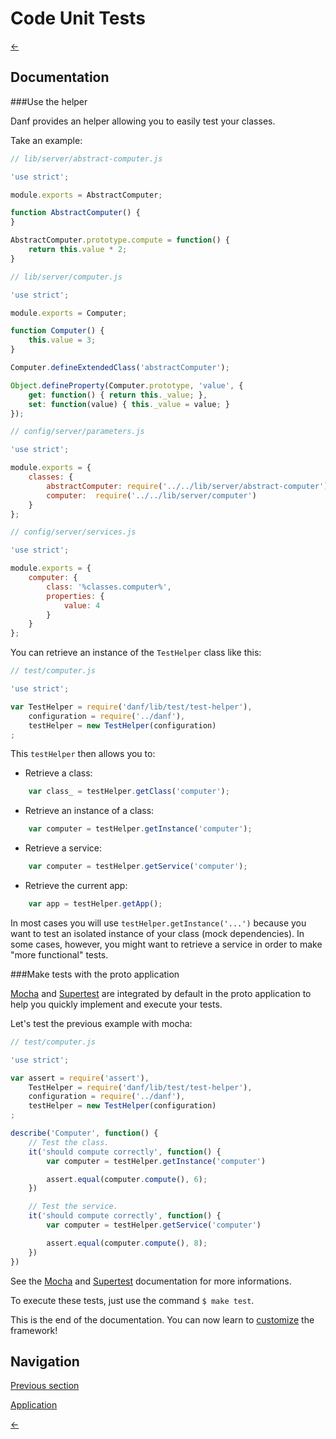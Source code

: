 Code Unit Tests
===============

[←](index.md)

Documentation
-------------

###Use the helper

Danf provides an helper allowing you to easily test your classes.

Take an example:

```javascript
// lib/server/abstract-computer.js

'use strict';

module.exports = AbstractComputer;

function AbstractComputer() {
}

AbstractComputer.prototype.compute = function() {
    return this.value * 2;
}
```

```javascript
// lib/server/computer.js

'use strict';

module.exports = Computer;

function Computer() {
    this.value = 3;
}

Computer.defineExtendedClass('abstractComputer');

Object.defineProperty(Computer.prototype, 'value', {
    get: function() { return this._value; },
    set: function(value) { this._value = value; }
});
```

```javascript
// config/server/parameters.js

'use strict';

module.exports = {
    classes: {
        abstractComputer: require('../../lib/server/abstract-computer'),
        computer:  require('../../lib/server/computer')
    }
};
```

```javascript
// config/server/services.js

'use strict';

module.exports = {
    computer: {
        class: '%classes.computer%',
        properties: {
            value: 4
        }
    }
};
```
You can retrieve an instance of the `TestHelper` class like this:

```javascript
// test/computer.js

'use strict';

var TestHelper = require('danf/lib/test/test-helper'),
    configuration = require('../danf'),
    testHelper = new TestHelper(configuration)
;
```

This `testHelper` then allows you to:

* Retrieve a class:
```javascript
    var class_ = testHelper.getClass('computer');
```

* Retrieve an instance of a class:
```javascript
    var computer = testHelper.getInstance('computer');
```

* Retrieve a service:
```javascript
    var computer = testHelper.getService('computer');
```

* Retrieve the current app:
```javascript
    var app = testHelper.getApp();
```

In most cases you will use `testHelper.getInstance('...')` because you want to test an isolated instance of your class (mock dependencies). In some cases, however, you might want to retrieve a service in order to make "more functional" tests.

###Make tests with the proto application

[Mocha](https://github.com/mochajs/mocha) and [Supertest](https://github.com/tj/supertest) are integrated by default in the proto application to help you quickly implement and execute your tests.

Let's test the previous example with mocha:

```javascript
// test/computer.js

'use strict';

var assert = require('assert'),
    TestHelper = require('danf/lib/test/test-helper'),
    configuration = require('../danf'),
    testHelper = new TestHelper(configuration)
;

describe('Computer', function() {
    // Test the class.
    it('should compute correctly', function() {
        var computer = testHelper.getInstance('computer')

        assert.equal(computer.compute(), 6);
    })

    // Test the service.
    it('should compute correctly', function() {
        var computer = testHelper.getService('computer')

        assert.equal(computer.compute(), 8);
    })
})
```

See the [Mocha](https://github.com/mochajs/mocha) and [Supertest](https://github.com/tj/supertest) documentation for more informations.

To execute these tests, just use the command `$ make test`.

This is the end of the documentation. You can now learn to [customize](../customize/index.md) the framework!

Navigation
----------

[Previous section](ajax-app.md)

[Application](../test/tests.md)

[←](index.md)